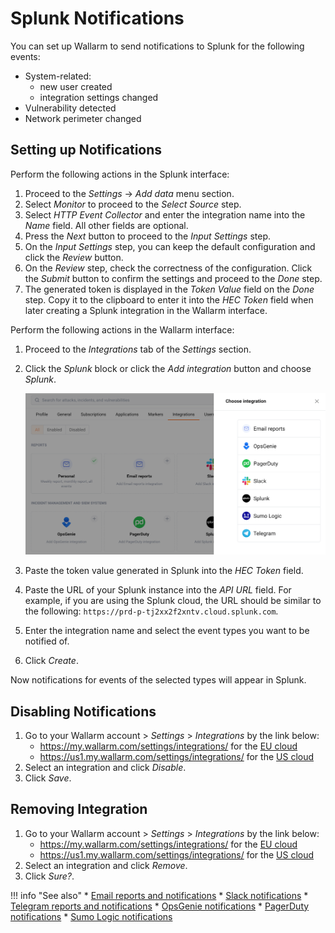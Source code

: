 #   Splunk Notifications

You can set up Wallarm to send notifications to Splunk for the following events:

*   System-related:
    *   new user created
    *   integration settings changed
*   Vulnerability detected
*   Network perimeter changed

##  Setting up Notifications

Perform the following actions in the Splunk interface:

1.  Proceed to the *Settings* → *Add data* menu section.
2.  Select *Monitor* to proceed to the *Select Source* step.
3.  Select *HTTP Event Collector* and enter the integration name into the *Name* field. All other fields are optional.
4.  Press the *Next* button to proceed to the *Input Settings* step.
5.  On the *Input Settings* step, you can keep the default configuration and click the *Review* button.
6.  On the *Review* step, check the correctness of the configuration. Click the *Submit* button to confirm the settings and proceed to the *Done* step.
7.  The generated token is displayed in the *Token Value* field on the *Done* step. Copy it to the clipboard to enter it into the *HEC Token* field when later creating a Splunk integration in the Wallarm interface.

Perform the following actions in the Wallarm interface:

1. Proceed to the *Integrations* tab of the *Settings* section.
2. Click the *Splunk* block or click the *Add integration* button and choose *Splunk*.

   ![Adding integration via the button](../../../../../images/en/user-guides/cloud-ui/settings/add-integration-button.png)
3. Paste the token value generated in Splunk into the *HEC Token* field.
4. Paste the URL of your Splunk instance into the *API URL* field. For example, if you are using the Splunk cloud, the URL should be similar to the following: `https://prd-p-tj2xx2f2xntv.cloud.splunk.com`.
5. Enter the integration name and select the event types you want to be notified of.
6. Click *Create*.

Now notifications for events of the selected types will appear in Splunk.

## Disabling Notifications

1. Go to your Wallarm account > *Settings* > *Integrations* by the link below:
   * https://my.wallarm.com/settings/integrations/ for the [EU cloud](../../../../quickstart-en/qs-intro-en.md#eu-cloud)
   * https://us1.my.wallarm.com/settings/integrations/ for the [US cloud](../../../../quickstart-en/qs-intro-en.md#us-cloud)
2. Select an integration and click *Disable*.
3. Click *Save*.

## Removing Integration

1. Go to your Wallarm account > *Settings* > *Integrations* by the link below:
   * https://my.wallarm.com/settings/integrations/ for the [EU cloud](../../../../quickstart-en/qs-intro-en.md#eu-cloud)
   * https://us1.my.wallarm.com/settings/integrations/ for the [US cloud](../../../../quickstart-en/qs-intro-en.md#us-cloud)
2. Select an integration and click *Remove*.
3. Click *Sure?*.

!!! info "See also"
    * [Email reports and notifications](email.md)
    * [Slack notifications](slack.md)
    * [Telegram reports and notifications](telegram.md)
    * [OpsGenie notifications](opsgenie.md)
    * [PagerDuty notifications](pagerduty.md)
    * [Sumo Logic notifications](sumologic.md)
